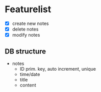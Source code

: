 # Featurelist

- [x] create new notes
- [x] delete notes
- [x] modify notes

## DB structure

- notes
  - ID prim. key, auto increment, unique
  - time/date
  - title
  - content
  